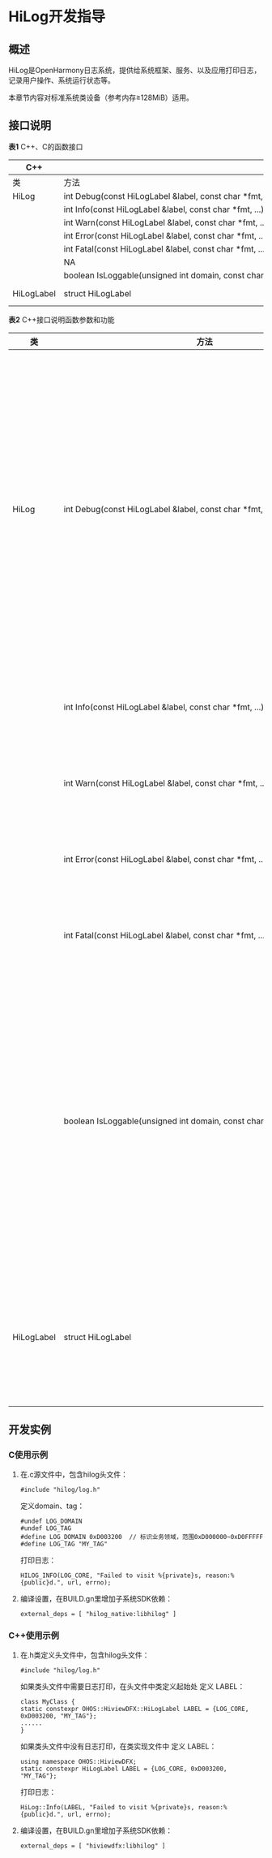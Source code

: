 # HiLog开发指导


## 概述

HiLog是OpenHarmony日志系统，提供给系统框架、服务、以及应用打印日志，记录用户操作、系统运行状态等。

本章节内容对标准系统类设备（参考内存≥128MiB）适用。


## 接口说明

  **表1** C++、C的函数接口

| C++ |  | C | 
| -------- | -------- | -------- |
| 类 | 方法 | 方法/宏 | 
| HiLog | int&nbsp;Debug(const&nbsp;HiLogLabel&nbsp;&amp;label,&nbsp;const&nbsp;char&nbsp;\*fmt,&nbsp;...) | HILOG_DEBUG(type,&nbsp;...) | 
|  | int&nbsp;Info(const&nbsp;HiLogLabel&nbsp;&amp;label,&nbsp;const&nbsp;char&nbsp;\*fmt,&nbsp;...) | HILOG_INFO(type,&nbsp;...) | 
|  | int&nbsp;Warn(const&nbsp;HiLogLabel&nbsp;&amp;label,&nbsp;const&nbsp;char&nbsp;\*fmt,&nbsp;...) | HILOG_WARN(type,&nbsp;...) | 
|  | int&nbsp;Error(const&nbsp;HiLogLabel&nbsp;&amp;label,&nbsp;const&nbsp;char&nbsp;\*fmt,&nbsp;...) | HILOG_ERROR(type,&nbsp;...) | 
|  | int&nbsp;Fatal(const&nbsp;HiLogLabel&nbsp;&amp;label,&nbsp;const&nbsp;char&nbsp;\*fmt,&nbsp;...) | HILOG_FATAL(type,&nbsp;...) | 
|  | NA | int&nbsp;HiLogPrint(LogType&nbsp;type,&nbsp;LogLevel&nbsp;level,&nbsp;unsigned&nbsp;int&nbsp;domain,&nbsp;const&nbsp;char&nbsp;\*tag,&nbsp;const&nbsp;char&nbsp;\*fmt,&nbsp;...) | 
|  | boolean&nbsp;IsLoggable(unsigned&nbsp;int&nbsp;domain,&nbsp;const&nbsp;char&nbsp;\*tag,&nbsp;LogLevel&nbsp;level) | bool&nbsp;HiLogIsLoggable(unsigned&nbsp;int&nbsp;domain,&nbsp;const&nbsp;char&nbsp;\*tag,&nbsp;LogLevel&nbsp;level) | 
| HiLogLabel | struct&nbsp;HiLogLabel | LOG_DOMAIN<br/>LOG_TAG | 

  **表2** C++接口说明函数参数和功能

| 类 | 方法 | 描述 | 
| -------- | -------- | -------- |
| HiLog | int&nbsp;Debug(const&nbsp;HiLogLabel&nbsp;&amp;label,&nbsp;const&nbsp;char&nbsp;\*fmt,&nbsp;...) | 功能：输出&nbsp;debug&nbsp;级别日志。<br/>输入参数：<br/>-&nbsp;label：用于标识输出日志的类型、业务领域、TAG。<br/>-&nbsp;format：常量格式字符串，包含参数类型、隐私标识。未加隐私标识的缺省为隐私参数。<br/>-&nbsp;fmt：格式化变参描述字符串。<br/>输出参数：无<br/>返回值：大于等于0，成功；小于0，失败。 | 
|  | int&nbsp;Info(const&nbsp;HiLogLabel&nbsp;&amp;label,&nbsp;const&nbsp;char&nbsp;\*fmt,&nbsp;...) | 功能：输出&nbsp;info&nbsp;级别日志。<br/>参数说明同&nbsp;Debug&nbsp;接口。 | 
|  | int&nbsp;Warn(const&nbsp;HiLogLabel&nbsp;&amp;label,&nbsp;const&nbsp;char&nbsp;\*fmt,&nbsp;...) | 功能：输出&nbsp;warn&nbsp;级别日志。<br/>参数说明同&nbsp;Debug&nbsp;接口。 | 
|  | int&nbsp;Error(const&nbsp;HiLogLabel&nbsp;&amp;label,&nbsp;const&nbsp;char&nbsp;\*fmt,&nbsp;...) | 功能：输出&nbsp;error&nbsp;级别日志。<br/>参数说明同&nbsp;Debug&nbsp;接口。 | 
|  | int&nbsp;Fatal(const&nbsp;HiLogLabel&nbsp;&amp;label,&nbsp;const&nbsp;char&nbsp;\*fmt,&nbsp;...) | 功能：输出&nbsp;fatal&nbsp;级别日志。<br/>参数说明同&nbsp;Debug&nbsp;接口。 | 
|  | boolean&nbsp;IsLoggable(unsigned&nbsp;int&nbsp;domain,&nbsp;const&nbsp;char&nbsp;\*tag,&nbsp;LogLevel&nbsp;level) | 功能：检查指定业务领域、TAG、级别的日志是否可以打印。<br/>输入参数：<br/>-&nbsp;domain：指定日志业务领域。<br/>-&nbsp;tag:&nbsp;指定日志TAG。<br/>-&nbsp;level:&nbsp;指定日志level。<br/>输出参数：无<br/>返回值：如果指定domain、tag、level日志可以打印则返回true；否则返回false。 | 
| HiLogLabel | struct&nbsp;HiLogLabel | 功能：初始化日志标签参数。<br/>成员参数：<br/>-&nbsp;type:&nbsp;指定日志type。<br/>-&nbsp;domain：指定日志业务领域。<br/>-&nbsp;tag:&nbsp;指定日志TAG。 | 


## 开发实例


### C使用示例

1. 在.c源文件中，包含hilog头文件：
     
   ```
   #include "hilog/log.h"
   ```

     定义domain、tag：
     
   ```
   #undef LOG_DOMAIN
   #undef LOG_TAG
   #define LOG_DOMAIN 0xD003200  // 标识业务领域，范围0xD000000~0xD0FFFFF
   #define LOG_TAG "MY_TAG"
   ```

     打印日志：
     
   ```
   HILOG_INFO(LOG_CORE, "Failed to visit %{private}s, reason:%{public}d.", url, errno);
   ```

2. 编译设置，在BUILD.gn里增加子系统SDK依赖：
     
   ```
   external_deps = [ "hilog_native:libhilog" ]
   ```


### C++使用示例

1. 在.h类定义头文件中，包含hilog头文件：
     
   ```
   #include "hilog/log.h"
   ```

     如果类头文件中需要日志打印，在头文件中类定义起始处 定义 LABEL：
     
   ```
   class MyClass {
   static constexpr OHOS::HiviewDFX::HiLogLabel LABEL = {LOG_CORE, 0xD003200, "MY_TAG"}; 
   ......
   }
   ```

     如果类头文件中没有日志打印，在类实现文件中 定义 LABEL：
     
   ```
   using namespace OHOS::HiviewDFX;
   static constexpr HiLogLabel LABEL = {LOG_CORE, 0xD003200, "MY_TAG"}; 
   ```

     打印日志：
     
   ```
   HiLog::Info(LABEL, "Failed to visit %{private}s, reason:%{public}d.", url, errno);
   ```

2. 编译设置，在BUILD.gn里增加子系统SDK依赖：
     
   ```
   external_deps = [ "hiviewdfx:libhilog" ]
   ```
